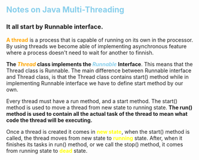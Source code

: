 ## <b style="color: skyblue">Notes on Java Multi-Threading</b>

### It all start by Runnable interface.

<b style="color: orange">A thread</b> is a process that is capable of running on its own in the
processor. By using threads we become able of implementing asynchronous feature where
a process doesn't need to wait for another to finnish.

<b>The <i style="color: orange">Thread</i> class implements the <i style="color: skyblue">Runnable</i> Interface</b>. This means that
the Thread class is Runnable. The main difference between Runnable interface and Thread class,
is that the Thread class contains start() method while in implementing Runnable interface
we have to define start method by our own.

Every thread must have a run method, and a start method.
The start() method is used to move a thread from new state to running state.
<b>The run() method is used to contain all the actual task of the thread to mean what code the thread will
be executing.</b>

Once a thread is created it comes in <b style="color: yellow">new state</b>, when the start() method is called,
the thread moves from new state to <b style="color: yellow">running</b> state. After, when it finishes its tasks in run() method,
or we call the stop() method, it comes from running state to <b style="color: yellow">dead</b> state.